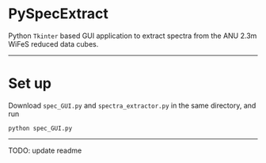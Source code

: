 # PySpecExtract
Python `Tkinter` based GUI application to extract spectra from the ANU 2.3m WiFeS reduced data cubes.

-------------
# Set up
Download `spec_GUI.py` and `spectra_extractor.py` in the same directory, and run 
```
python spec_GUI.py
```
---------------
TODO: update readme
